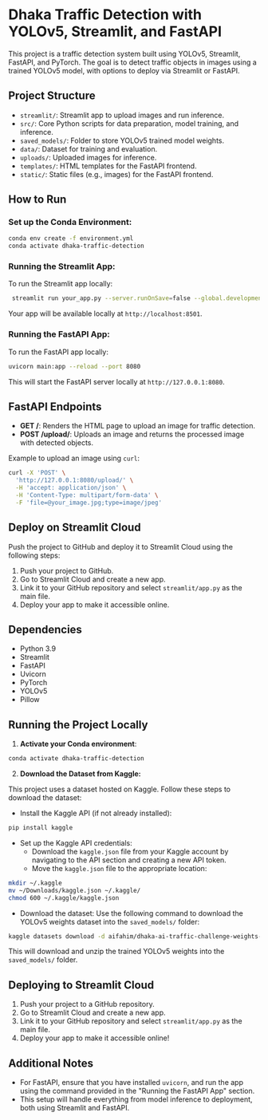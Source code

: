 # Dhaka Traffic Detection with YOLOv5, Streamlit, and FastAPI

This project is a traffic detection system built using YOLOv5, Streamlit, FastAPI, and PyTorch. The goal is to detect traffic objects in images using a trained YOLOv5 model, with options to deploy via Streamlit or FastAPI.

## Project Structure

* `streamlit/`: Streamlit app to upload images and run inference.
* `src/`: Core Python scripts for data preparation, model training, and inference.
* `saved_models/`: Folder to store YOLOv5 trained model weights.
* `data/`: Dataset for training and evaluation.
* `uploads/`: Uploaded images for inference.
* `templates/`: HTML templates for the FastAPI frontend.
* `static/`: Static files (e.g., images) for the FastAPI frontend.

## How to Run

### Set up the Conda Environment:

```bash
conda env create -f environment.yml
conda activate dhaka-traffic-detection
```

### Running the Streamlit App:

To run the Streamlit app locally:

```bash
 streamlit run your_app.py --server.runOnSave=false --global.developmentMode=false  
```

Your app will be available locally at `http://localhost:8501`.

### Running the FastAPI App:

To run the FastAPI app locally:

```bash
uvicorn main:app --reload --port 8080
```

This will start the FastAPI server locally at `http://127.0.0.1:8080`.

## FastAPI Endpoints

* **GET /**: Renders the HTML page to upload an image for traffic detection.
* **POST /upload/**: Uploads an image and returns the processed image with detected objects.

Example to upload an image using `curl`:

```bash
curl -X 'POST' \
  'http://127.0.0.1:8080/upload/' \
  -H 'accept: application/json' \
  -H 'Content-Type: multipart/form-data' \
  -F 'file=@your_image.jpg;type=image/jpeg'
```

## Deploy on Streamlit Cloud

Push the project to GitHub and deploy it to Streamlit Cloud using the following steps:

1. Push your project to GitHub.
2. Go to Streamlit Cloud and create a new app.
3. Link it to your GitHub repository and select `streamlit/app.py` as the main file.
4. Deploy your app to make it accessible online.

## Dependencies

* Python 3.9
* Streamlit
* FastAPI
* Uvicorn
* PyTorch
* YOLOv5
* Pillow

## Running the Project Locally

1. **Activate your Conda environment**:

```bash
conda activate dhaka-traffic-detection
```

2. **Download the Dataset from Kaggle:**

This project uses a dataset hosted on Kaggle. Follow these steps to download the dataset:

* Install the Kaggle API (if not already installed):

```bash
pip install kaggle
```

* Set up the Kaggle API credentials:
  - Download the `kaggle.json` file from your Kaggle account by navigating to the API section and creating a new API token.
  - Move the `kaggle.json` file to the appropriate location:

```bash
mkdir ~/.kaggle
mv ~/Downloads/kaggle.json ~/.kaggle/
chmod 600 ~/.kaggle/kaggle.json
```

* Download the dataset:
  Use the following command to download the YOLOv5 weights dataset into the `saved_models/` folder:

```bash
kaggle datasets download -d aifahim/dhaka-ai-traffic-challenge-weights-yolov5 -p saved_models --unzip
```

This will download and unzip the trained YOLOv5 weights into the `saved_models/` folder.

## Deploying to Streamlit Cloud

1. Push your project to a GitHub repository.
2. Go to Streamlit Cloud and create a new app.
3. Link it to your GitHub repository and select `streamlit/app.py` as the main file.
4. Deploy your app to make it accessible online!

## Additional Notes

* For FastAPI, ensure that you have installed `uvicorn`, and run the app using the command provided in the "Running the FastAPI App" section.
* This setup will handle everything from model inference to deployment, both using Streamlit and FastAPI.
